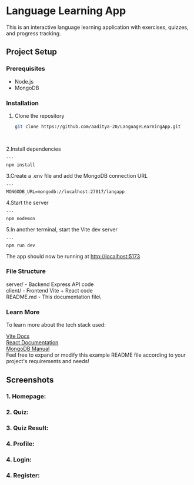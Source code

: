 # Language Learning App

This is an interactive language learning application with exercises, quizzes, and progress tracking.

## Project Setup

### Prerequisites

- Node.js
- MongoDB

### Installation

1. Clone the repository

   ```sh
   git clone https://github.com/aaditya-20/LanguageLearningApp.git 
    
    
2.Install dependencies

    ```
    npm install
    

3.Create a .env file and add the MongoDB connection URL

    ```
    MONGODB_URL=mongodb://localhost:27017/langapp

4.Start the server

    ```
    npm nodemon
    
5.In another terminal, start the Vite dev server

    ```
    npm run dev
    

The app should now be running at <http://localhost:5173>

### File Structure

server/ - Backend Express API code\
client/ - Frontend Vite + React code\
README.md - This documentation file\


### Learn More

To learn more about the tech stack used:

[Vite Docs](https://vitejs.dev/)\
[React Documentation](https://reactjs.org/)\
[MongoDB Manual](https://docs.mongodb.com/manual/)\
Feel free to expand or modify this example README file according to your project's requirements and needs!

## Screenshots

### 1. Homepage:

### 2. Quiz:

### 3. Quiz Result:

### 4. Profile:

### 4. Login:

### 4. Register:


